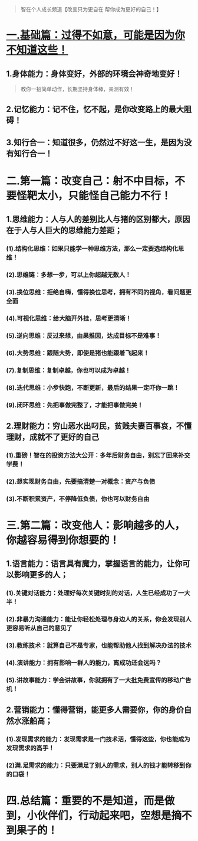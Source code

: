 > 智在个人成长频道【改变只为更自在 帮你成为更好的自己！】
# [一.基础篇：过得不如意，可能是因为你不知道这些！](https://www.baidu.com/)
## 1.身体能力：身体变好，外部的环境会神奇地变好！
   > 教你一招简单动作，长期坚持身体棒，亲测有效！
## 2.记忆能力：记不住，忆不起，是你改变路上的最大阻碍！
## 3.知行合一：知道很多，仍然过不好这一生，是因为没有知行合一！
# 二.第一篇：改变自己：射不中目标，不要怪靶太小，只能怪自己能力不行！
## 1.思维能力：人与人的差别比人与猪的区别都大，原因在于人与人巨大的思维能力差距；
### (1).结构化思维：如果只能学一种思维方法，那么一定要选结构化思维！
### (2).思维链：多想一步，可以上你超越无数人！
### (3).换位思维：拒绝自嗨，懂得换位思考，拥有不同的视角，看问题更全面
### (4).可视化思维：给大脑开外挂，思考更清晰！
### (5).逆向思维：反过来想，由果推因，达成目标不是难事！
### (6).大势思维：跟随大势，即使是猪也能跟着飞起来！
### (7).复制思维：复制卓越，你也可以成为卓越！
### (8).迭代思维：小步快跑，不断更新，最后的结果一定吓你一跳！
### (9).闭环思维：先把事做完整了，才能把事做完美！
## 2.理财能力：穷山恶水出叼民，贫贱夫妻百事哀，不懂理财，成就不了更好的自己
### (1).重磅！智在的投资方法大公开：多年后财务自由，别忘了回来补交学费！
### (2).想实现财务自由，先要搞清楚一对概念：资产与负债
### (3).不断积累资产，不停降低负债，你也可以财务自由
# 三.第二篇：改变他人：影响越多的人，你越容易得到你想要的！
## 1.语言能力：语言具有魔力，掌握语言的能力，让你可以影响更多的人；
### (1).关键对话能力：处理好每次关键时刻的对话，人生已经成功了一大半！
### (2).非暴力沟通能力：能让你轻松处理与身边人的关系，你会发现别人更容易听从自己的意见了
### (3).教练技术：就算自己不是专家，也能帮助他人找到解决办法的技术
### (4).演讲能力：拥有影响一群人的能力，离成功还会远吗？
### (5).讲故事能力：学会讲故事，你就拥有了一大批免费宣传的移动广告机！
## 2.营销能力：懂得营销，能更多人需要你，你的身价自然水涨船高；
### (1).发现需求的能力：发现需求是一门技术活，懂得这些，你也能成为发现需求的高手！
### (2)满.足需求的能力：只要满足了别人的需求，别人的钱才能转移到你的口袋！
# 四.总结篇：重要的不是知道，而是做到，小伙伴们，行动起来吧，空想是摘不到果子的！
